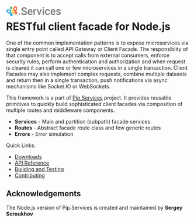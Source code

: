 # <img src="https://github.com/pip-services/pip-services/raw/master/design/Logo.png" alt="Pip.Services Logo" style="max-width:30%"> <br/> RESTful client facade for Node.js

One of the common implementation patterns is to expose microservices via single entry point called API Gateway or Client Facade.
The responsiblity of that component is to accept calls from external consumers, enforce security rules, perform authentication and authorization
and when request is cleared it can call one or few microservices in a single transaction. Client Facades may also implement complex requests,
combine multiple datasets and return then in a single transaction, push notifications via async mechanisms like Socket.IO or WebSockets.

This framework is a part of [Pip.Services](https://github.com/pip-services/pip-services) project.
It provides reusable primitives to quickly build sophisticated client facades via composition of multiple routes and middleware components.

- **Services** - Main and partition (subpath) facade services
- **Routes** - Abstract facade route class and few generic routes
- **Errors** - Error simulation

Quick Links:

* [Downloads](https://github.com/pip-services-node/pip-services-facade-node/blob/master/doc/Downloads.md)
* [API Reference](https://pip-services3-node.github.io/pip-services3-facade-node/globals.html)
* [Building and Testing](https://github.com/pip-services/pip-services-facade-node/blob/master/doc/Development.md)
* [Contributing](https://github.com/pip-services/pip-services-facade-node/blob/master/doc/Development.md/#contrib)

## Acknowledgements

The Node.js version of Pip.Services is created and maintained by **Sergey Seroukhov**
